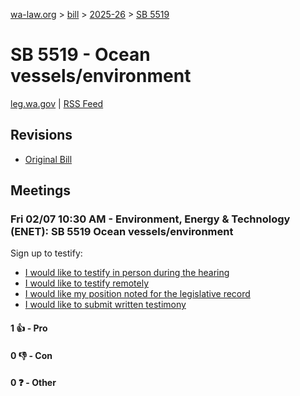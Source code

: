 [wa-law.org](/) > [bill](/bill/) > [2025-26](/bill/2025-26/) > [SB 5519](/bill/2025-26/sb/5519/)

# SB 5519 - Ocean vessels/environment
[leg.wa.gov](https://app.leg.wa.gov/billsummary?BillNumber=5519&Year=2025&Initiative=false) | [RSS Feed](./rss.xml)

## Revisions
* [Original Bill](1/)

## Meetings
### Fri 02/07 10:30 AM - Environment, Energy & Technology (ENET): SB 5519 Ocean vessels/environment
Sign up to testify:
* [I would like to testify in person during the hearing](https://app.leg.wa.gov/csi/Testifier/Add?chamber=House&mId=32643&aId=162454&caId=25242&tId=1)
* [I would like to testify remotely](https://app.leg.wa.gov/csi/Testifier/Add?chamber=House&mId=32643&aId=162454&caId=25242&tId=2)
* [I would like my position noted for the legislative record](https://app.leg.wa.gov/csi/Testifier/Add?chamber=House&mId=32643&aId=162454&caId=25242&tId=3)
* [I would like to submit written testimony](https://app.leg.wa.gov/csi/Testifier/Add?chamber=House&mId=32643&aId=162454&caId=25242&tId=4)

#### 1 👍 - Pro

#### 0 👎 - Con

#### 0 ❓ - Other
